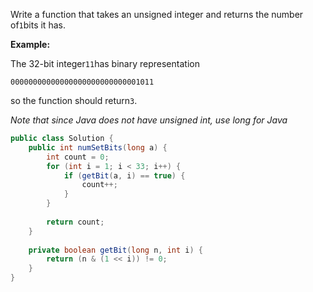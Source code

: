 Write a function that takes an unsigned integer and returns the number of`1`bits it has.

**Example:**

The 32-bit integer`11`has binary representation

```
00000000000000000000000000001011

```

so the function should return`3`.

_Note that since Java does not have unsigned int, use long for Java_

```java
public class Solution {
	public int numSetBits(long a) {
	    int count = 0;
	    for (int i = 1; i < 33; i++) {
	        if (getBit(a, i) == true) {
	            count++;
	        }
	    }
	    
	    return count;
	}
	
	private boolean getBit(long n, int i) {
	    return (n & (1 << i)) != 0;
	}
}

```



